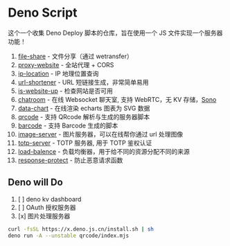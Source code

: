 # Deno Script

这个一个收集 Deno Deploy 脚本的仓库，旨在使用一个 JS 文件实现一个服务器功能！

1. [file-share](./file-share/index.mjs) - 文件分享（通过 wetransfer）
2. [proxy-website](./proxy-website/index.mjs) - 全站代理 + CORS
3. [ip-location](./ip-location/index.mjs) - IP 地理位置查询
4. [url-shortener](./url-shortener/index.mjs) - URL 短链接生成，非常简单易用
5. [is-website-up](./is-website-up/index.mjs) - 检查网站是否可用
6. [chatroom](./chatroom/index.mjs) - 在线 Websocket 聊天室, 支持 WebRTC，无 KV 存储，[Sono](https://jsr.io/@sono/core)
7. [data-chart](./data-chart/index.mjs) - 在线渲染 echarts 图表为 SVG 数据
8. [qrcode](./qrcode/index.mjs) - 支持 QRcode 解析与生成的服务器脚本
9. [barcode](./qrcode/index.mjs) - 支持 Barcode 生成的脚本
10. [image-server](./image-server/index.mjs) - 图片服务器，可以在线帮你通过 url 处理图像
11. [totp-server](./totp-server/index.mjs) - TOTP 服务器, 用于 TOTP 鉴权认证
12. [load-balence](./load-balence/index.ts) - 负载均衡器，用于给不同的资源分配不同的来源
13. [response-protect](./response-protect/index.ts) - 防止恶意请求函数

## Deno will Do

1. [ ] deno kv dashboard
2. [ ] OAuth 授权服务器
3. [x] 图片处理服务器

```sh
curl -fsSL https://x.deno.js.cn/install.sh | sh
deno run -A --unstable qrcode/index.mjs
```
